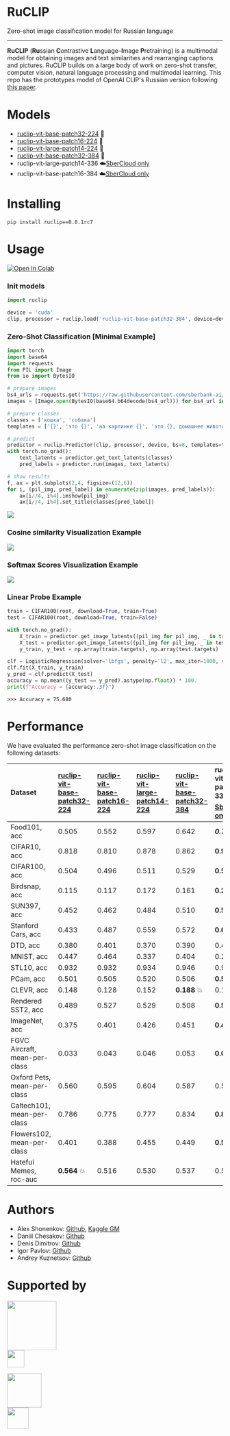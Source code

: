 # RuCLIP

Zero-shot image classification model for Russian language

---

**RuCLIP** (**Ru**ssian **C**ontrastive **L**anguage–**I**mage **P**retraining) is a multimodal model
for obtaining images and text similarities and rearranging captions and pictures.
RuCLIP builds on a large body of work on zero-shot transfer, computer vision, natural language processing and
multimodal learning. This repo has the prototypes model of OpenAI CLIP's Russian version following [this paper](https://arxiv.org/abs/2103.00020).

# Models

+ [ruclip-vit-base-patch32-224](https://huggingface.co/sberbank-ai/ruclip-vit-base-patch32-224) 🤗
+ [ruclip-vit-base-patch16-224](https://huggingface.co/sberbank-ai/ruclip-vit-base-patch16-224) 🤗
+ [ruclip-vit-large-patch14-224](https://huggingface.co/sberbank-ai/ruclip-vit-large-patch14-224) 🤗
+ [ruclip-vit-base-patch32-384](https://huggingface.co/sberbank-ai/ruclip-vit-base-patch32-384) 🤗
+ ruclip-vit-large-patch14-336  ☁️[SberCloud only](https://sbercloud.ru/ru/ai-services)
+ ruclip-vit-base-patch16-384 ☁️[SberCloud only](https://sbercloud.ru/ru/ai-services) ️

# Installing

```
pip install ruclip==0.0.1rc7
```

# Usage

[![Open In Colab](https://colab.research.google.com/assets/colab-badge.svg)](https://colab.research.google.com/drive/1vXu3s0rcAOEAciz7B3vmVHd4J_gUJnk9?usp=sharing)

### Init models

```python
import ruclip

device = 'cuda'
clip, processor = ruclip.load('ruclip-vit-base-patch32-384', device=device)
```

### Zero-Shot Classification [Minimal Example]

```python
import torch
import base64
import requests
from PIL import Image
from io import BytesIO

# prepare images
bs4_urls = requests.get('https://raw.githubusercontent.com/sberbank-ai/ru-dolph/master/pics/pipelines/cats_vs_dogs_bs4.json').json()
images = [Image.open(BytesIO(base64.b64decode(bs4_url))) for bs4_url in bs4_urls]

# prepare classes
classes = ['кошка', 'собака']
templates = ['{}', 'это {}', 'на картинке {}', 'это {}, домашнее животное']

# predict
predictor = ruclip.Predictor(clip, processor, device, bs=8, templates=templates)
with torch.no_grad():
    text_latents = predictor.get_text_latents(classes)
    pred_labels = predictor.run(images, text_latents)

# show results
f, ax = plt.subplots(2,4, figsize=(12,6))
for i, (pil_img, pred_label) in enumerate(zip(images, pred_labels)):
    ax[i//4, i%4].imshow(pil_img)
    ax[i//4, i%4].set_title(classes[pred_label])
```

![](./pics/cats_vs_dogs.png)

### Cosine similarity Visualization Example

![](./pics/cosine_example.png)

### Softmax Scores Visualization Example

![](./pics/softmax_example.png)

### Linear Probe Example

```python
train = CIFAR100(root, download=True, train=True)
test = CIFAR100(root, download=True, train=False)

with torch.no_grad():
    X_train = predictor.get_image_latents((pil_img for pil_img, _ in train)).cpu().numpy()
    X_test = predictor.get_image_latents((pil_img for pil_img, _ in test)).cpu().numpy()
    y_train, y_test = np.array(train.targets), np.array(test.targets)

clf = LogisticRegression(solver='lbfgs', penalty='l2', max_iter=1000, verbose=1)
clf.fit(X_train, y_train)
y_pred = clf.predict(X_test)
accuracy = np.mean((y_test == y_pred).astype(np.float)) * 100.
print(f"Accuracy = {accuracy:.3f}")
```

`>>> Accuracy = 75.680`

# Performance

We have evaluated the performance zero-shot image classification on the following datasets:


| Dataset                       | [ruclip-vit-base-patch32-224](https://huggingface.co/sberbank-ai/ruclip-vit-base-patch32-224) | [ruclip-vit-base-patch16-224](https://huggingface.co/sberbank-ai/ruclip-vit-base-patch16-224) | [ruclip-vit-large-patch14-224](https://huggingface.co/sberbank-ai/ruclip-vit-large-patch14-224) | [ruclip-vit-base-patch32-384](https://huggingface.co/sberbank-ai/ruclip-vit-base-patch32-384) | ruclip-vit-large-patch14-336 ☁️[SberCloud only](https://sbercloud.ru/ru/ai-services) | ruclip-vit-base-patch16-384 ☁️[SberCloud only](https://sbercloud.ru/ru/ai-services) |
| :------------------------------ | :---------------------------------------------------------------------------------------------- | :---------------------------------------------------------------------------------------------- | :------------------------------------------------------------------------------------------------ | :---------------------------------------------------------------------------------------------- | :--------------------------------------------------------------------------------------- | --------------------------------------------------------------------------------------- |
| Food101, acc                  | 0.505                                                                                         | 0.552                                                                                         | 0.597                                                                                           | 0.642                                                                                         | ***0.712*** 💥                                                                         | 0.689                                                                                 |
| CIFAR10, acc                  | 0.818                                                                                         | 0.810                                                                                         | 0.878                                                                                           | 0.862                                                                                         | **0.906** 💥                                                                           | 0.845                                                                                 |
| CIFAR100, acc                 | 0.504                                                                                         | 0.496                                                                                         | 0.511                                                                                           | 0.529                                                                                         | **0.591** 💥                                                                           | 0.569                                                                                 |
| Birdsnap, acc                 | 0.115                                                                                         | 0.117                                                                                         | 0.172                                                                                           | 0.161                                                                                         | **0.213** 💥                                                                           | 0.195                                                                                 |
| SUN397, acc                   | 0.452                                                                                         | 0.462                                                                                         | 0.484                                                                                           | 0.510                                                                                         | **0.523** 💥                                                                           | 0.521                                                                                 |
| Stanford Cars, acc            | 0.433                                                                                         | 0.487                                                                                         | 0.559                                                                                           | 0.572                                                                                         | **0.659** 💥                                                                           | 0.626                                                                                 |
| DTD, acc                      | 0.380                                                                                         | 0.401                                                                                         | 0.370                                                                                           | 0.390                                                                                         | 0.408                                                                                  | **0.421** 💥                                                                          |
| MNIST, acc                    | 0.447                                                                                         | 0.464                                                                                         | 0.337                                                                                           | 0.404                                                                                         | 0.242                                                                                  | **0.478** 💥                                                                          |
| STL10, acc                    | 0.932                                                                                         | 0.932                                                                                         | 0.934                                                                                           | 0.946                                                                                         | 0.956                                                                                  | **0.964** 💥                                                                          |
| PCam, acc                     | 0.501                                                                                         | 0.505                                                                                         | 0.520                                                                                           | 0.506                                                                                         | **0.554** 💥                                                                           | 0.501                                                                                 |
| CLEVR, acc                    | 0.148                                                                                         | 0.128                                                                                         | 0.152                                                                                           | **0.188** 💥                                                                                  | 0.142                                                                                  | 0.132                                                                                 |
| Rendered SST2, acc            | 0.489                                                                                         | 0.527                                                                                         | 0.529                                                                                           | 0.508                                                                                         | **0.539** 💥                                                                           | 0.525                                                                                 |
| ImageNet, acc                 | 0.375                                                                                         | 0.401                                                                                         | 0.426                                                                                           | 0.451                                                                                         | **0.488** 💥                                                                           | 0.482                                                                                 |
| FGVC Aircraft, mean-per-class | 0.033                                                                                         | 0.043                                                                                         | 0.046                                                                                           | 0.053                                                                                         | **0.075** 💥                                                                           | 0.046                                                                                 |
| Oxford Pets, mean-per-class   | 0.560                                                                                         | 0.595                                                                                         | 0.604                                                                                           | 0.587                                                                                         | 0.546                                                                                  | **0.635** 💥                                                                          |
| Caltech101, mean-per-class    | 0.786                                                                                         | 0.775                                                                                         | 0.777                                                                                           | 0.834                                                                                         | **0.835** 💥                                                                           | **0.835** 💥                                                                          |
| Flowers102, mean-per-class    | 0.401                                                                                         | 0.388                                                                                         | 0.455                                                                                           | 0.449                                                                                         | **0.517** 💥                                                                           | 0.452                                                                                 |
| Hateful Memes, roc-auc        | **0.564** 💥                                                                                  | 0.516                                                                                         | 0.530                                                                                           | 0.537                                                                                         | 0.519                                                                                  | 0.543                                                                                 |

# Authors

+ Alex Shonenkov: [Github](https://github.com/shonenkov), [Kaggle GM](https://www.kaggle.com/shonenkov)
+ Daniil Chesakov: [Github](https://github.com/Danyache)
+ Denis Dimitrov: [Github](https://github.com/denndimitrov)
+ Igor Pavlov: [Github](https://github.com/boomb0om)
+ Andrey Kuznetsov: [Github](https://github.com/kuznetsoffandrey)

# Supported by

[<img src="https://raw.githubusercontent.com/sberbank-ai/ru-dolph/master/pics/logo/sberai-logo.png" height="115"/>](https://github.com/sberbank-ai) \
[<img src="https://raw.githubusercontent.com/sberbank-ai/ru-dolph/master/pics/logo/sberdevices-logo.png" height="40"/>](https://sberdevices.ru)

[<img src="https://raw.githubusercontent.com/sberbank-ai/ru-dolph/master/pics/logo/sbercloud-logo.png" height="80"/>](https://sbercloud.ru/) \
[<img src="https://raw.githubusercontent.com/sberbank-ai/ru-dolph/master/pics/logo/airi-logo.png" height="50"/>](https://airi.net)
